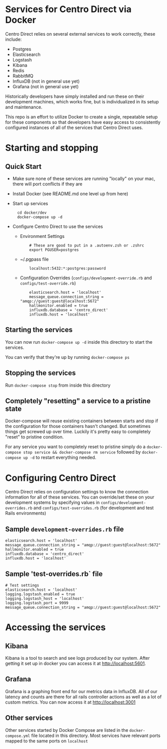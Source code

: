 # Services for Centro Direct via Docker

Centro Direct relies on several external services to work correctly, these include:

* Postgres
* Elasticsearch
* Logstash
* Kibana
* Redis
* RabbitMQ
* InfluxDB (not in general use yet)
* Grafana (not in general use yet)

Historically developers have simply installed and run these on their development
machines, which works fine, but is individualized in its setup and maintenance.

This repo is an effort to utilize Docker to create a single, repeatable setup
for these components so that developers have easy access to consistently
configured instances of all of the services that Centro Direct uses.

# Starting and stopping #

## Quick Start ##

* Make sure none of these services are running "locally" on your mac, there will
  port conflicts if they are

* Install Docker (see README.md one level up from here)

* Start up services

        cd docker/dev
        docker-compose up -d

* Configure Centro Direct to use the services
  * Environment Settings

            # These are good to put in a .autoenv.zsh or .zshrc
            export PGUSER=postgres

  * ~/.pgpass file

            localhost:5432:*:postgres:password

  * Configuration Overrides (`configs/development-override.rb` and `configs/test-override.rb`)

            elasticsearch.host = 'localhost'
            message_queue.connection_string = "amqp://guest:guest@localhost:5672"
            hallmonitor.enabled = true
            influxdb.database = 'centro_direct'
            influxdb.host = 'localhost'

## Starting the services ##

You can now run `docker-compose up -d` inside this directory to start the services.

You can verify that they're up by running `docker-compose ps`

## Stopping the services ##

Run `docker-compose stop` from inside this directory

## Completely "resetting" a service to a pristine state

Docker-compose will reuse existing containers between starts and stop if the
configuration for those containers hasn't changed.  But sometimes things
get screwed up over time.  Luckily it's pretty easy to completely "reset"
to pristine condition.

For any service you want to completely reset to pristine simply do a
`docker-compose stop service && docker-compose rm service` followed by
`docker-compose up -d` to restart everything needed.

# Configuring Centro Direct #

Centro Direct relies on configuration settings to know the connection
information for all of these services.  You can override/set these on
your development systems by specifying values in
`configs/development-overrides.rb` and
`configs/test-overrides.rb` (for development and test Rails environments)

## Sample `development-overrides.rb` file ##

    elasticsearch.host = 'localhost'
    message_queue.connection_string = "amqp://guest:guest@localhost:5672"
    hallmonitor.enabled = true
    influxdb.database = 'centro_direct'
    influxdb.host = 'localhost'

## Sample 'test-overrides.rb` file ##

    # Test settings
    elasticsearch.host = 'localhost'
    logging.logstash_enabled = true
    logging.logstash_host = 'localhost'
    logging.logstash_port = 9999
    message_queue.connection_string = "amqp://guest:guest@localhost:5672"

# Accessing the services
## Kibana
Kibana is a tool to search and see logs produced by our system.  After getting
it set up in docker you can access it at [http://localhost:5601](http://localhost:5601).

## Grafana
Grafana is a graphing front end for our metrics data in InfluxDB.  All of our
latency and counts are there for all rails controller actions as well as a lot
of custom metrics.  You can now access it at [http://localhost:3001](http://localhost:3001)

## Other services
Other services started by Docker Compose are listed in the `docker-compose.yml`
file located in this directory.  Most services have relevant ports mapped to
the same ports on `localhost`
